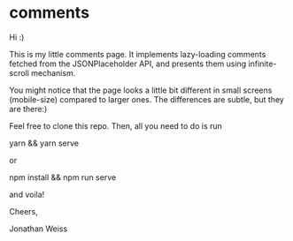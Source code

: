 # comments

Hi :)

This is my little comments page. It implements lazy-loading comments fetched from the JSONPlaceholder API, 
and presents them using infinite-scroll mechanism.

You might notice that the page looks a little bit different in small screens (mobile-size) compared to larger ones. The differences are subtle, but they are there:)

Feel free to clone this repo.
Then, all you need to do is run 

yarn && yarn serve

or

npm install && npm run serve

and voila!

Cheers,

Jonathan Weiss
